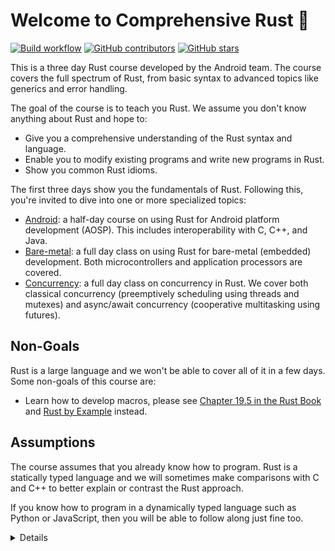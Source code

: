 # Welcome to Comprehensive Rust 🦀

[![Build workflow](https://img.shields.io/github/actions/workflow/status/google/comprehensive-rust/build.yml?style=flat-square)](https://github.com/google/comprehensive-rust/actions/workflows/build.yml?query=branch%3Amain)
[![GitHub contributors](https://img.shields.io/github/contributors/google/comprehensive-rust?style=flat-square)](https://github.com/google/comprehensive-rust/graphs/contributors)
[![GitHub stars](https://img.shields.io/github/stars/google/comprehensive-rust?style=flat-square)](https://github.com/google/comprehensive-rust/stargazers)

This is a three day Rust course developed by the Android team. The course covers
the full spectrum of Rust, from basic syntax to advanced topics like generics
and error handling.

The goal of the course is to teach you Rust. We assume you don't know anything
about Rust and hope to:

* Give you a comprehensive understanding of the Rust syntax and language.
* Enable you to modify existing programs and write new programs in Rust.
* Show you common Rust idioms.

The first three days show you the fundamentals of Rust. Following this, you're
invited to dive into one or more specialized topics:

* [Android](android.md): a half-day course on using Rust for Android platform
  development (AOSP). This includes interoperability with C, C++, and Java.
* [Bare-metal](bare-metal.md): a full day class on using Rust for bare-metal
  (embedded) development. Both microcontrollers and application processors are
  covered.
* [Concurrency](concurrency.md): a full day class on concurrency in Rust. We
  cover both classical concurrency (preemptively scheduling using threads and
  mutexes) and async/await concurrency (cooperative multitasking using
  futures).


## Non-Goals

Rust is a large language and we won't be able to cover all of it in a few days.
Some non-goals of this course are:

* Learn how to develop macros, please see [Chapter 19.5 in the Rust
  Book](https://doc.rust-lang.org/book/ch19-06-macros.html) and [Rust by
  Example](https://doc.rust-lang.org/rust-by-example/macros.html) instead.

## Assumptions

The course assumes that you already know how to program. Rust is a statically
typed language and we will sometimes make comparisons with C and C++ to better
explain or contrast the Rust approach.

If you know how to program in a dynamically typed language such as Python or
JavaScript, then you will be able to follow along just fine too.

<details>

This is an example of a _speaker note_. We will use these to add additional
information to the slides. This could be key points which the instructor should
cover as well as answers to typical questions which come up in class.

</details>
